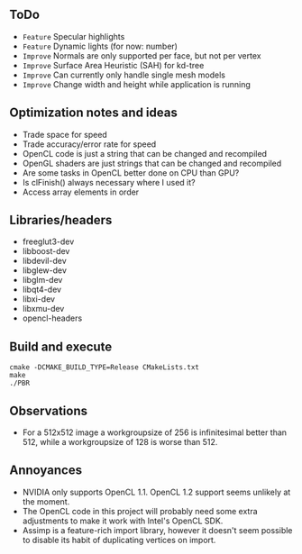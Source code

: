 ## ToDo

* `Feature` Specular highlights
* `Feature` Dynamic lights (for now: number)
* `Improve` Normals are only supported per face, but not per vertex
* `Improve` Surface Area Heuristic (SAH) for kd-tree
* `Improve` Can currently only handle single mesh models
* `Improve` Change width and height while application is running


## Optimization notes and ideas

* Trade space for speed
* Trade accuracy/error rate for speed
* OpenCL code is just a string that can be changed and recompiled
* OpenGL shaders are just strings that can be changed and recompiled
* Are some tasks in OpenCL better done on CPU than GPU?
* Is clFinish() always necessary where I used it?
* Access array elements in order


## Libraries/headers

* freeglut3-dev
* libboost-dev
* libdevil-dev
* libglew-dev
* libglm-dev
* libqt4-dev
* libxi-dev
* libxmu-dev
* opencl-headers


## Build and execute

    cmake -DCMAKE_BUILD_TYPE=Release CMakeLists.txt
    make
    ./PBR


## Observations

* For a 512x512 image a workgroupsize of 256 is infinitesimal better than 512, while a workgroupsize of 128 is worse than 512.


## Annoyances

* NVIDIA only supports OpenCL 1.1. OpenCL 1.2 support seems unlikely at the moment.
* The OpenCL code in this project will probably need some extra adjustments to make it work with Intel's OpenCL SDK.
* Assimp is a feature-rich import library, however it doesn't seem possible to disable its habit of duplicating vertices on import.
